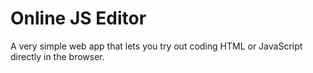 # Online JS Editor

A very simple web app that lets you try out coding HTML or JavaScript directly
in the browser.
